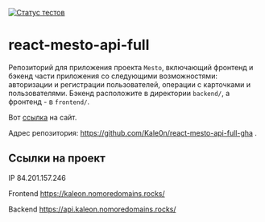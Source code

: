 [![Статус тестов](../../actions/workflows/tests.yml/badge.svg)](../../actions/workflows/tests.yml)

# react-mesto-api-full
Репозиторий для приложения проекта `Mesto`, включающий фронтенд и бэкенд части приложения со следующими возможностями: авторизации и регистрации пользователей, операции с карточками и пользователями. Бэкенд расположите в директории `backend/`, а фронтенд - в `frontend/`. 
  
Вот [ссылка](https://kaleon.nomoredomains.rocks/) на сайт.

Адрес репозитория: https://github.com/Kale0n/react-mesto-api-full-gha .

## Ссылки на проект

IP 84.201.157.246

Frontend https://kaleon.nomoredomains.rocks/

Backend https://api.kaleon.nomoredomains.rocks/
